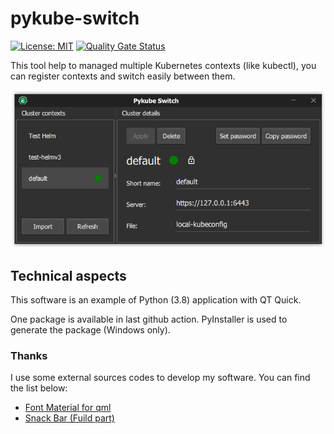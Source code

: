 # pykube-switch
[![License: MIT](https://img.shields.io/badge/License-MIT-yellow.svg)](/LICENSE)
[![Quality Gate Status][sonar-project-badge]][sonar-project]

This tool help to managed multiple Kubernetes contexts (like kubectl), you can register contexts and switch easily between them.

<img src="doc/images/pykube.png"/>

## Technical aspects

This software is an example of Python (3.8) application with QT Quick.

One package is available in last github action. PyInstaller is used to generate the package (Windows only).

### Thanks

I use some external sources codes to develop my software. You can find the list below:
- [Font Material for qml](https://github.com/eckertj/qml-material-icons)
- [Snack Bar (Fuild part)](https://github.com/lirios/fluid)

[sonar-project]:                    https://sonarcloud.io/dashboard?id=xclemence_pykube-switch
[sonar-project-badge]:              https://sonarcloud.io/api/project_badges/measure?project=xclemence_pykube-switch&metric=alert_status

